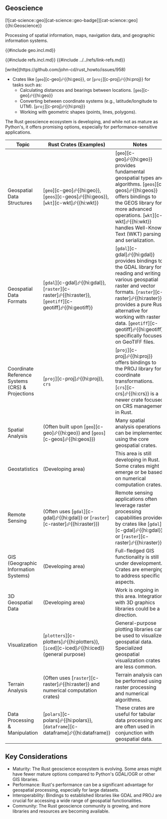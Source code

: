 ## Geoscience

[![cat-science::geo][cat-science::geo-badge]][cat-science::geo]{{hi:Geoscience}}

Processing of spatial information, maps, navigation data, and geographic information systems.

{{#include geo.incl.md}}

{{#include refs.incl.md}}
{{#include ../../refs/link-refs.md}}

<div class="hidden">
[write](https://github.com/john-cd/rust_howto/issues/958)

- Crates like [`geo`][c-geo]⮳{{hi:geo}}, or [`proj`][c-proj]⮳{{hi:proj}} for tasks such as:
  - Calculating distances and bearings between locations. [`geo`][c-geo]⮳{{hi:geo}}
  - Converting between coordinate systems (e.g., latitude/longitude to UTM). [`proj`][c-proj]⮳{{hi:proj}}
  - Working with geometric shapes (points, lines, polygons).

The Rust geoscience ecosystem is developing, and while not as mature as Python's, it offers promising options, especially for performance-sensitive applications.

| Topic | Rust Crates (Examples) | Notes |
|---|---|---|
| Geospatial Data Structures | [`geo`][c-geo]⮳{{hi:geo}}, [`geos`][c-geos]⮳{{hi:geos}}, [`wkt`][c-wkt]⮳{{hi:wkt}} | [`geo`][c-geo]⮳{{hi:geo}} provides fundamental geospatial types and algorithms. [`geos`][c-geos]⮳{{hi:geos}} offers bindings to the GEOS library for more advanced operations. [`wkt`][c-wkt]⮳{{hi:wkt}} handles Well-Known Text (WKT) parsing and serialization. |
| Geospatial Data Formats | [`gdal`][c-gdal]⮳{{hi:gdal}}, [`raster`][c-raster]⮳{{hi:raster}}, [`geotiff`][c-geotiff]⮳{{hi:geotiff}} | [`gdal`][c-gdal]⮳{{hi:gdal}} provides bindings to the GDAL library for reading and writing various geospatial raster and vector formats. [`raster`][c-raster]⮳{{hi:raster}} provides a pure Rust alternative for working with raster data. [`geotiff`][c-geotiff]⮳{{hi:geotiff}} specifically focuses on GeoTIFF files. |
| Coordinate Reference Systems (CRS) & Projections | [`proj`][c-proj]⮳{{hi:proj}}, `crs` | [`proj`][c-proj]⮳{{hi:proj}} offers bindings to the PROJ library for coordinate transformations. [`crs`][c-crs]⮳{{hi:crs}} is a newer crate focused on CRS management in Rust. |
| Spatial Analysis | (Often built upon [`geo`][c-geo]⮳{{hi:geo}} and [`geos`][c-geos]⮳{{hi:geos}}) | Many spatial analysis operations can be implemented using the core geospatial crates. |
| Geostatistics | (Developing area) | This area is still developing in Rust. Some crates might emerge or be based on numerical computation crates. |
| Remote Sensing | (Often uses [`gdal`][c-gdal]⮳{{hi:gdal}} or [`raster`][c-raster]⮳{{hi:raster}}) | Remote sensing applications often leverage raster processing capabilities provided by crates like [`gdal`][c-gdal]⮳{{hi:gdal}} or [`raster`][c-raster]⮳{{hi:raster}}. |
| GIS (Geographic Information Systems) | (Developing area) | Full-fledged GIS functionality is still under development. Crates are emerging to address specific aspects. |
| 3D Geospatial Data | (Developing area) | Work is ongoing in this area. Integration with 3D graphics libraries could be a direction. |
| Visualization | [`plotters`][c-plotters]⮳{{hi:plotters}}, [`iced`][c-iced]⮳{{hi:iced}} (general purpose) | General-purpose plotting libraries can be used to visualize geospatial data. Specialized geospatial visualization crates are less common. |
| Terrain Analysis | (Often uses [`raster`][c-raster]⮳{{hi:raster}} and numerical computation crates) | Terrain analysis can be performed using raster processing and numerical algorithms. |
| Data Processing & Manipulation | [`polars`][c-polars]⮳{{hi:polars}}, [`dataframe`][c-dataframe]⮳{{hi:dataframe}} | These crates are useful for tabular data processing and are often used in conjunction with geospatial data. |

## Key Considerations

- Maturity: The Rust geoscience ecosystem is evolving. Some areas might have fewer mature options compared to Python's GDAL/OGR or other GIS libraries.
- Performance: Rust's performance can be a significant advantage for geospatial processing, especially for large datasets.
- Interoperability: Bindings to established libraries like GDAL and PROJ are crucial for accessing a wide range of geospatial functionalities.
- Community: The Rust geoscience community is growing, and more libraries and resources are becoming available.

</div>
